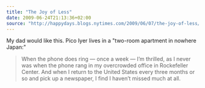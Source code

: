 ```yaml
---
title: "The Joy of Less"
date: 2009-06-24T21:13:36+02:00
source: "http://happydays.blogs.nytimes.com/2009/06/07/the-joy-of-less/"
---
```


My dad would like this. Pico Iyer lives in a "two-room apartment in nowhere Japan:"

> When the phone does ring — once a week — I’m thrilled, as I never was when the phone rang in my overcrowded office in Rockefeller Center. And when I return to the United States every three months or so and pick up a newspaper, I find I haven’t missed much at all.
